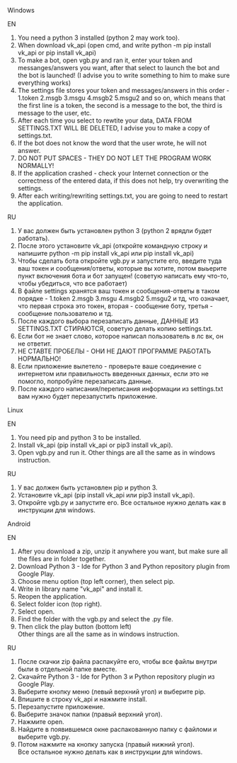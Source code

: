 Windows

EN
1. You need a python 3 installed (python 2 may work too).
2. When download vk_api (open cmd, and write python -m pip install vk_api or pip install vk_api)
3. To make a bot, open vgb.py and ran it, enter your token and messanges/answers you want, after that select to launch the bot and the bot is launched! (I advise you to write something to him to make sure everything works)
4. The settings file stores your token and messages/answers in this order - 1.token 2.msgb 3.msgu 4.msgb2 5.msgu2 and so on, which means that the first line is a token, the second is a message to the bot, the third is message to the user, etc.
5. After each time you select to rewtite your data, DATA FROM SETTINGS.TXT WILL BE DELETED, I advise you to make a copy of settings.txt.
6. If the bot does not know the word that the user wrote, he will not answer.
7. DO NOT PUT SPACES - THEY DO NOT LET THE PROGRAM WORK NORMALLY!
8. If the application crashed - check your Internet connection or the correctness of the entered data, if this does not help, try overwriting the settings.
9. After each writing/rewriting settings.txt, you are going to need to restart the application.



RU
1. У вас должен быть установлен python 3 (python 2 врядли будет работать).
2. После этого установите vk_api (откройте командную строку и напишите python -m pip install vk_api или pip install vk_api)
3. Чтобы сделать бота откройте vgb.py и запустите его, введите туда ваш токен и сообщения/ответы, которые вы хотите, потом выьерите пункт включения бота и бот запущен! (советую написать ему что-то, чтобы убедиться, что все работает)
4. В файле settings хранятся ваш токен и сообщения-ответы в таком порядке - 1.token 2.msgb 3.msgu 4.msgb2 5.msgu2 и тд, что означает, что первая строка это токен, вторая - сообщение боту, третья - сообщение пользователю и тд.
5. После каждого выбора перезаписать данные, ДАННЫЕ ИЗ SETTINGS.TXT СТИРАЮТСЯ, советую делать копию settings.txt.
6. Если бот не знает слово, которое написал пользователь в лс вк, он не ответит.
7. НЕ СТАВТЕ ПРОБЕЛЫ - ОНИ НЕ ДАЮТ ПРОГРАММЕ РАБОТАТЬ НОРМАЛЬНО!
8. Если приложение вылетело - проверьте ваше соединение с интернетом или правильность введенных данных, если это не помогло, попробуйте перезаписать данные.
9. После каждого написания/переписания информации из settings.txt вам нужно будет перезапустить приложение.

Linux

EN
1. You need pip and python 3 to be installed.
2. Install vk_api (pip install vk_api or pip3 install vk_api).
3. Open vgb.py and run it.
Other things are all the same as in windows instruction.



RU
1. У вас должен быть установлен pip и python 3.
2. Установите vk_api (pip install vk_api или pip3 install vk_api).
3. Откройте vgb.py и запустите его.
Все остальное нужно делать как в инструкции для windows.

Android

EN
1. After you download a zip, unzip it anywhere you want, but make sure all the files are in folder together.
2. Download Python 3 -  Ide for Python 3 and Python repository plugin from Google Play.
3. Choose menu option (top left corner), then select pip.
4. Write in library name "vk_api" and install it.
5.  Reopen the application.
6.  Select folder icon (top right).
7.  Select open.
8. Find the folder with the vgb.py and select the .py file.
9. Then click the play button (bottom left)
Other things are all the same as in windows instruction.



RU
1. После скачки zip файла распакуйте его, чтобы все файлы внутри были в отдельной папке вместе.
2. Скачайте Python 3 -  Ide for Python 3 и Python repository plugin из Google Play.
3. Выберите кнопку меню (левый верхний угол) и выберите pip.
4. Впишите в строку vk_api и нажмите install.
5. Перезапустите приложение.
6. Выберите значок папки (правый верхний угол).
7. Нажмите open.
8. Найдите в появившемся окне распакованную папку с файломи и выберите vgb.py.
9. Потом нажмите на кнопку запуска (правый нижний угол).
Все остальное нужно делать как в инструкции для windows.
